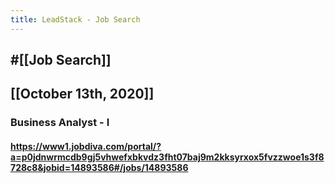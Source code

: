 ```yaml
---
title: LeadStack - Job Search
---
```


## #[[Job Search]]

## 

## [[October 13th, 2020]]
### Business Analyst - I
#### https://www1.jobdiva.com/portal/?a=p0jdnwrmcdb9gj5vhwefxbkvdz3fht07baj9m2kksyrxox5fvzzwoe1s3f8728c8&jobid=14893586#/jobs/14893586
